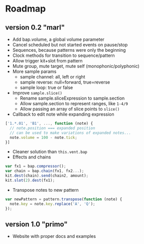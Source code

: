 # Roadmap

## version 0.2 "marl"

- Add bap.volume, a global volume parameter
- Cancel scheduled but not started events on pause/stop
- Sequences, because patterns were only the beginning
- Clock methods for transition to sequence/pattern
- Allow trigger kit+slot from pattern
- Mute group, mute target, mute self (monophonic/polyphonic)
- More sample params
  - sample channel: all, left or right
  - sample reverse: null=forward, true=reverse
  - sample loop: true or false
- Improve ```sample.slice()```
  - Rename sample.sliceExpression to sample.section
  - Allow sample.section to represent ranges, like ```1-4/9```
  - Allow passing an array of slice points to ```slice()```
- Callback to edit note while expanding expression
```js
['1.*.01', 'B1', ..., function (note) {
  // note.position === expanded position
  // can be used to make variations of expanded notes...
  note.volume = 100 - note.tick;
}]
```
- Cleaner solution than ```this.vent.bap```
- Effects and chains
```js
var fx1 = bap.compressor();
var chain = bap.chain(fx1, fx2...);
kit.dest(chain).send(chain2, amount);
kit.slot(2).dest(fx1);
```
- Transpose notes to new pattern
```js
var newPattern = pattern.transpose(function (note) {
  note.key = note.key.replace('A', 'Q');
});
```

## version 1.0 "primo"

- Website with proper docs and examples
